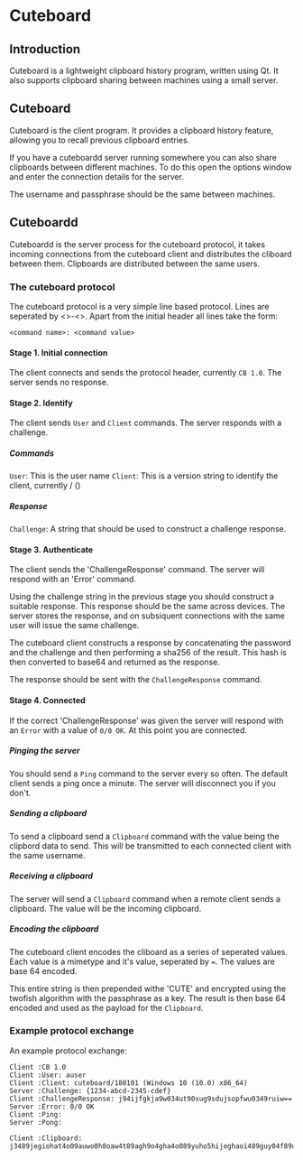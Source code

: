 # Cuteboard

## Introduction

Cuteboard is a lightweight clipboard history program, written using Qt. It also supports clipboard sharing between machines using a small server.

## Cuteboard

Cuteboard is the client program. It provides a clipboard history feature, allowing you to recall previous clipboard entries.

If you have a cuteboardd server running somewhere you can also share clipboards between different machines. To do this open the options window and enter the connection details for the server.

The username and passphrase should be the same between machines.

## Cuteboardd

Cuteboardd is the server process for the cuteboard protocol, it takes incoming connections from the cuteboard client and distributes the cliboard between them. Clipboards are distributed between the same users.

### The cuteboard protocol

The cuteboard protocol is a very simple line based protocol. Lines are seperated by <<CR>>-<<LF>>. Apart from the initial header all lines take the form:
```
<command name>: <command value>
```

#### Stage 1. Initial connection

The client connects and sends the protocol header, currently `CB 1.0`. The server sends no response.

#### Stage 2. Identify

The client sends `User` and `Client` commands. The server responds with a challenge.

##### Commands

`User`: This is the  user name
`Client`: This is a version string to identify the client, currently <client name>/<client version> (<client os and cpu>)

##### Response

`Challenge`: A string that should be used to construct a challenge response.

#### Stage 3. Authenticate

The client sends the 'ChallengeResponse' command. The server will respond with an 'Error' command.

Using the challenge string in the previous stage you should construct a suitable response. This response should be the same across devices. The server stores the response, and on subsiquent connections with the same user will issue the same challenge.

The cuteboard client constructs a response by concatenating the password and the challenge and then performing a sha256 of the result. This hash is then converted to base64 and returned as the response.

The response should be sent with the `ChallengeResponse` command.

#### Stage 4. Connected

If the correct 'ChallengeResponse' was given the server will respond with an `Error` with a value of `0/0 OK`. At this point you are connected.

##### Pinging the server

You should send a `Ping` command to the server every so often. The default client sends a ping once a minute. The server will disconnect you if you don't.

##### Sending a clipboard

To send a clipboard send a `Clipboard` command with the value being the clipbord data to send. This will be transmitted to each connected client with the same username.

##### Receiving a clipboard

The server will send a `Clipboard` command when a remote client sends a clipboard. The value will be the incoming clipboard.

##### Encoding the clipboard

The cuteboard client encodes the cliboard as a series of <nl> seperated values. Each value is a mimetype and it's value, seperated by `=`. The values are base 64 encoded.

This entire string is then prepended withe 'CUTE' and encrypted using the twofish algorithm with the passphrase as a key. The result is then base 64 encoded and used as the payload for the `Clipboard`.

### Example protocol exchange

An example protocol exchange:

```
Client :CB 1.0
Client :User: auser
Client :Client: cuteboard/180101 (Windows 10 (10.0) x86_64)
Server :Challenge: {1234-abcd-2345-cdef}
Client :ChallengeResponse: j94ijfgkja9w034ut90sug9sdujsopfwu0349ruiw==
Server :Error: 0/0 OK
Client :Ping: 
Server :Pong: 
```

```
Client :Clipboard: j3489jegiohat4o09auwo0h8oaw4t89agh9o4gha4o089yuho5hijeghaoi489guy04f89uwa0efas8ufgaowghawouthwuirgaw3==
```
